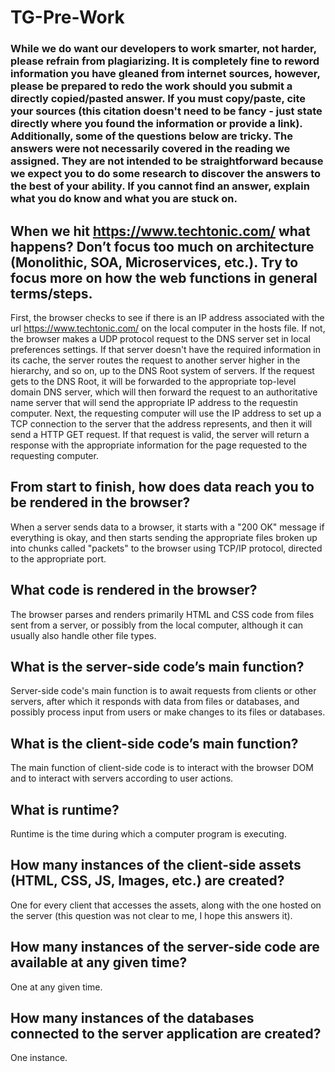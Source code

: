 # TG-Pre-Work

### While we do want our developers to work smarter, not harder, please refrain from plagiarizing.  It is completely fine to reword information you have gleaned from internet sources, however, please be prepared to redo the work should you submit a directly copied/pasted answer.  If you must copy/paste, cite your sources (this citation doesn't need to be fancy - just state directly where you found the information or provide a link).  Additionally, some of the questions below are tricky.  The answers were not necessarily covered in the reading we assigned.  They are not intended to be straightforward because we expect you to do some research to discover the answers to the best of your ability.  If you cannot find an answer, explain what you do know and what you are stuck on.  

## When we hit https://www.techtonic.com/ what happens? Don’t focus too much on architecture (Monolithic, SOA, Microservices, etc.). Try to focus more on how the web functions in general terms/steps.

First, the browser checks to see if there is an IP address associated with the url https://www.techtonic.com/ on the local computer in the hosts file.  If not, the browser makes a UDP protocol request to the DNS server set in local preferences settings.  If that server doesn't have the required information in its cache, the server routes the request to another server higher in the hierarchy, and so on, up to the DNS Root system of servers.  If the request gets to the DNS Root, it will be forwarded to the appropriate top-level domain DNS server, which will then forward the request to an authoritative name server that will send the appropriate IP address to the requestin computer.
Next, the requesting computer will use the IP address to set up a TCP connection to the server that the address represents, and then it will send a HTTP GET request.  If that request is valid, the server will return a response with the appropriate information for the page requested to the requesting computer.

## From start to finish, how does data reach you to be rendered in the browser?

When a server sends data to a browser, it starts with a "200 OK" message if everything is okay, and then starts sending the appropriate files broken up into chunks called "packets" to the browser using TCP/IP protocol, directed to the appropriate port.

## What code is rendered in the browser?

The browser parses and renders primarily HTML and CSS code from files sent from a server, or possibly from the local computer, although it can usually also handle other file types.

## What is the server-side code’s main function?

Server-side code's main function is to await requests from clients or other servers, after which it responds with data from files or databases, and possibly process input from users or make changes to its files or databases.

## What is the client-side code’s main function?

The main function of client-side code is to interact with the browser DOM and to interact with servers according to user actions.

## What is runtime?

Runtime is the time during which a computer program is executing.

## How many instances of the client-side assets (HTML, CSS, JS, Images, etc.) are created?

One for every client that accesses the assets, along with the one hosted on the server (this question was not clear to me, I hope this answers it).

## How many instances of the server-side code are available at any given time?

One at any given time.

## How many instances of the databases connected to the server application are created?

One instance.
